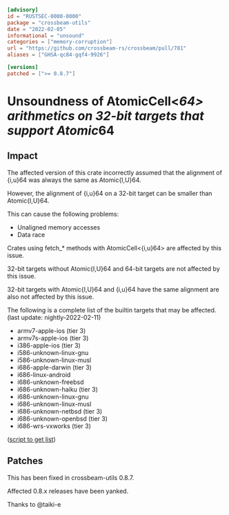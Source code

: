 ```toml
[advisory]
id = "RUSTSEC-0000-0000"
package = "crossbeam-utils"
date = "2022-02-05"
informational = "unsound"
categories = ["memory-corruption"]
url = "https://github.com/crossbeam-rs/crossbeam/pull/781"
aliases = ["GHSA-qc84-gqf4-9926"]

[versions]
patched = [">= 0.8.7"]
```

# Unsoundness of AtomicCell<*64> arithmetics on 32-bit targets that support Atomic*64

## Impact

The affected version of this crate incorrectly assumed that the alignment of {i,u}64 was always the same as Atomic{I,U}64.

However, the alignment of {i,u}64 on a 32-bit target can be smaller than Atomic{I,U}64.

This can cause the following problems:

- Unaligned memory accesses
- Data race

Crates using fetch_* methods with AtomicCell<{i,u}64> are affected by this issue.

32-bit targets without Atomic{I,U}64 and 64-bit targets are not affected by this issue.

32-bit targets with Atomic{I,U}64 and {i,u}64 have the same alignment are also not affected by this issue.

The following is a complete list of the builtin targets that may be affected. (last update: nightly-2022-02-11)

- armv7-apple-ios (tier 3)
- armv7s-apple-ios (tier 3)
- i386-apple-ios (tier 3)
- i586-unknown-linux-gnu
- i586-unknown-linux-musl
- i686-apple-darwin (tier 3)
- i686-linux-android
- i686-unknown-freebsd
- i686-unknown-haiku (tier 3)
- i686-unknown-linux-gnu
- i686-unknown-linux-musl
- i686-unknown-netbsd (tier 3)
- i686-unknown-openbsd (tier 3)
- i686-wrs-vxworks (tier 3)

([script to get list](https://gist.github.com/taiki-e/3c7891e8c5f5e0cbcb44d7396aabfe10))

## Patches

This has been fixed in crossbeam-utils 0.8.7.

Affected 0.8.x releases have been yanked.

Thanks to @taiki-e